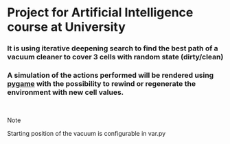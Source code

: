 # Project for Artificial Intelligence course at University

### It is using iterative deepening search to find the best path of a vacuum cleaner to cover 3 cells with random state (dirty/clean)
### A simulation of the actions performed will be rendered using [pygame](https://www.pygame.org/wiki/about) with the possibility to rewind or regenerate the environment with new cell values.

<br/>

> [!NOTE]
> Starting position of the vacuum is configurable in var.py
